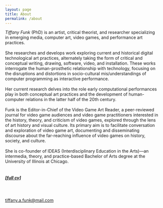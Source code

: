 ```yaml
---
layout: page
title: About
permalink: /about
---
```


<html>

<body><p>
<em>Tiffany Funk</em> (PhD) is an artist, critical theorist, and researcher specializing in emerging media, computer art, video games, and performance art practices.
<br /><br />
She researches and develops work exploring current and historical digital technological art practices, alternately taking the form of critical and conceptual writing, drawing, software, video, and installation. These works interrogate the human-prosthetic relationship with technology, focusing on the disruptions and distortions in socio-cultural mis/understandings of computer programming as interactive performance.
<br /><br />
Her current research delves into the role early computational performances play in both conceptual art practices and the development of human-computer relations in the latter half of the 20th century.
<br /><br />
Funk is the Editor-in-Chief of the Video Game Art Reader, a peer-reviewed journal for video game audiences and video game practitioners interested in the history, theory, and criticism of video games, explored through the lens of art history and visual culture. Its primary aim is to facilitate conversation and exploration of video game art, documenting and disseminating discourse about the far-reaching influence of video games on history, society, and culture.
<br /><br />
She is co-founder of IDEAS (Interdisciplinary Education in the Arts)—an intermedia, theory, and practice-based Bachelor of Arts degree at the University of Illinois at Chicago.
<br /><br />
<h5><a href="portfolio/assets/tfunk_2023.07.12_cv.pdf">[full cv]</a></h5>
<br /><br />
  <a href="mailto:tiffany.a.funk@gmail.com">tiffany.a.funk@<span style="display:none;">g</span>mail.com
</p>
</body>
